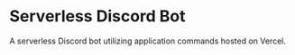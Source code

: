# Serverless Discord Bot

A serverless Discord bot utilizing application commands hosted on Vercel.
